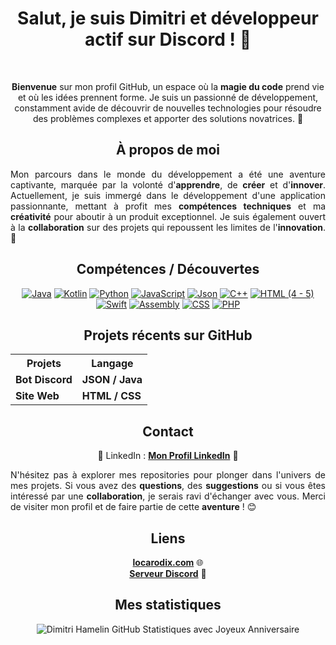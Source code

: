 <h1 align="center"><strong>Salut, je suis Dimitri et développeur actif sur Discord ! 🚀</strong></h1>
<br>
<p align="center"><strong>Bienvenue</strong> sur mon profil GitHub, un espace où la <strong>magie du code</strong> prend vie et où les idées prennent forme. Je suis un passionné de développement, constamment avide de découvrir de nouvelles technologies pour résoudre des problèmes complexes et apporter des solutions novatrices. 🌟</p>

<h2 align="center"><strong>À propos de moi</strong></h2>

<p style="text-align: justify;">Mon parcours dans le monde du développement a été une aventure captivante, marquée par la volonté d'<strong>apprendre</strong>, de <strong>créer</strong> et d'<strong>innover</strong>. Actuellement, je suis immergé dans le développement d'une application passionnante, mettant à profit mes <strong>compétences techniques</strong> et ma <strong>créativité</strong> pour aboutir à un produit exceptionnel. Je suis également ouvert à la <strong>collaboration</strong> sur des projets qui repoussent les limites de l'<strong>innovation</strong>. 🚀</p>

<h2 align="center"><strong>Compétences / Découvertes</strong></h2>

<div align="center"">
    <a href="https://www.java.com"><img src="https://img.shields.io/badge/Java-%23FF5733" alt="Java"></a>
    <a href="https://kotlinlang.org"><img src="https://img.shields.io/badge/Kotlin-%23FFA233" alt="Kotlin"></a>
    <a href="https://www.python.org"><img src="https://img.shields.io/badge/Python-%2329BF12" alt="Python"></a>
    <a href="https://developer.mozilla.org/en-US/docs/Web/JavaScript"><img src="https://img.shields.io/badge/JavaScript-%23448AFF" alt="JavaScript"></a>
    <a href="https://www.json.org/json-en.html"><img src="https://img.shields.io/badge/Json-%19933134" alt="Json"></a>
    <a href="https://www.cplusplus.com"><img src="https://img.shields.io/badge/C++-%23FF3434" alt="C++"></a>
    <a href="https://developer.mozilla.org/en-US/docs/Web/HTML"><img src="https://img.shields.io/badge/HTML (4 - 5)-%23FF5733" alt="HTML (4 - 5)"></a>
    <a href="https://swift.org"><img src="https://img.shields.io/badge/Swift-%23FF7F45" alt="Swift"></a>
    <a href="https://www.asc.asn.au/wp-content/uploads/2015/09/assembly.gif"><img src="https://img.shields.io/badge/Assembly-%238A2BE2" alt="Assembly"></a>
    <a href="https://developer.mozilla.org/en-US/docs/Web/CSS"><img src="https://img.shields.io/badge/CSS-%231572B6" alt="CSS"></a>
    <a href="https://www.php.net"><img src="https://img.shields.io/badge/PHP-%23777BB4" alt="PHP"></a>
</div>

<h2 align="center"><strong>Projets récents sur GitHub</strong></h2>

<div align="center">
    <table>
        <tr>
            <th><strong>Projets</strong></th>
            <th><strong>Langage</strong></th>
        </tr>
        <tr>
            <td><strong>Bot Discord</strong></td>
            <td><strong>JSON / Java</strong></td>
        </tr>
        <tr>
            <td><strong>Site Web</strong></td>
            <td><strong>HTML / CSS</strong></td>
        </tr>
        <!-- Ajoutez d'autres projets et durées ici -->
    </table>
</div>

<h2 align="center"><strong>Contact</strong></h2>

<p align="center">
    💼 LinkedIn : <a target="_blank" href="https://fr.linkedin.com/in/dimitri-hamelin-15b854256?original_referer=https%3A%2F%2Fwww.google.com%2F"><strong>Mon Profil LinkedIn</strong></a> 📧
</p>

<p style="text-align: justify;">N'hésitez pas à explorer mes repositories pour plonger dans l'univers de mes projets. Si vous avez des <strong>questions</strong>, des <strong>suggestions</strong> ou si vous êtes intéressé par une <strong>collaboration</strong>, je serais ravi d'échanger avec vous. Merci de visiter mon profil et de faire partie de cette <strong>aventure</strong> ! 😊</p>

<h2 align="center"><strong>Liens</strong></h2>

<p align="center">
    <a href="https://locarodix.com" target="_blank"><strong>locarodix.com</strong></a> 🌐 <br>
    <a href="https://discord.gg/penncVytFW" target="_blank"><strong>Serveur Discord</strong></a> 🎉
</p>
</div>

<h2 align="center"><strong>Mes statistiques</strong></h2>

<p align="center">
  <img src="https://github-readme-stats.vercel.app/api?username=dimitrihamelin&hide=contribs,prs&custom_title=Joyeux%20Anniversaire%21&show_icons=true&theme=radical" alt="Dimitri Hamelin GitHub Statistiques avec Joyeux Anniversaire">
</p>


